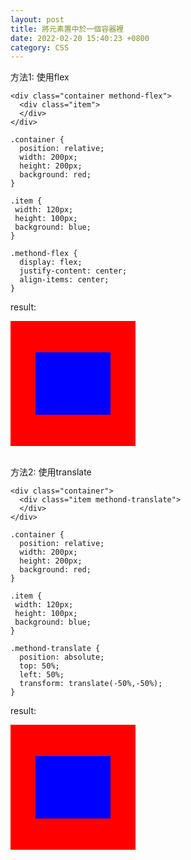 ```yaml
---
layout: post
title: 將元素置中於一個容器裡
date: 2022-02-20 15:40:23 +0800
category: CSS
---
```

方法1: 使用flex
```
<div class="container methond-flex">
  <div class="item">
  </div>
</div>
```
```
.container {
  position: relative;
  width: 200px;
  height: 200px;
  background: red;
}

.item {
 width: 120px;
 height: 100px;
 background: blue;
}

.methond-flex {
  display: flex;
  justify-content: center;
  align-items: center;
}
```
result:
<div style="position:relative; width:200px; height:200px; background:red; display: flex; justify-content: center; align-items: center;">
  <div style="width:120px; height:100px; background:blue;">
  </div>
</div>
   
<br>    
   	
方法2: 使用translate
```
<div class="container">
  <div class="item methond-translate">
  </div>
</div>
```
```
.container {
  position: relative;
  width: 200px;
  height: 200px;
  background: red;
}

.item {
 width: 120px;
 height: 100px;
 background: blue;
}

.methond-translate {
  position: absolute;
  top: 50%;
  left: 50%;
  transform: translate(-50%,-50%);
}
```
result:
<div style="position:relative; width:200px; height:200px; background:red;">
  <div style="width:120px; height:100px; background:blue; position:absolute; top:50%; left: 50%; transform:translate(-50%,-50%);">
  </div>
</div>


